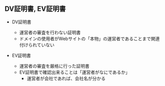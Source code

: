 ## DV証明書, EV証明書
- DV証明書
  - 運営者の審査を行わない証明書
  - ドメインの使用者がWebサイトの「本物」の運営者であることまで関連付けられていない

- EV証明書
  - 運営者の審査を厳格に行った証明書
  - EV証明書で確認出来ることは「運営者がなにであるか」
    - 運営者が会社であれば、会社名が分かる

